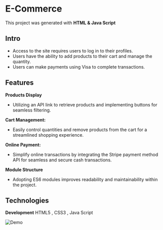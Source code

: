 
# E-Commerce


This project was generated with **HTML & Java Script**
  
 ## Intro
 - Access to the site requires users to log in to their profiles.
 - Users have the ability to add products to their cart and manage the quantity.
 - Users can make payments using Visa to complete transactions.
## Features
**Products Display**
- Utilizing an API link to retrieve products and implementing buttons for seamless filtering.

**Cart Management:**
- Easily control quantities and remove products from the cart for a streamlined shopping experience.

**Online Payment:**
- Simplify online transactions by integrating the Stripe payment method API for seamless and secure cash transactions.

**Module Structure**
- Adopting ES6 modules improves readability and maintainability within the project.

## Technologies

**Development** HTML5 , CSS3 , Java Script




![Demo](/Demo.jpg "Desktop Demo")

